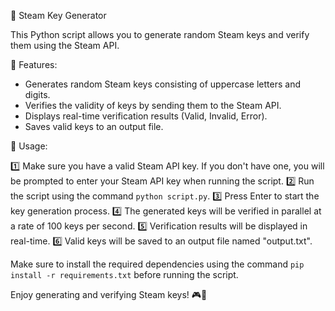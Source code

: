 🔑 Steam Key Generator

This Python script allows you to generate random Steam keys and verify them using the Steam API.

🚀 Features:

- Generates random Steam keys consisting of uppercase letters and digits.
- Verifies the validity of keys by sending them to the Steam API.
- Displays real-time verification results (Valid, Invalid, Error).
- Saves valid keys to an output file.

📝 Usage:

1️⃣ Make sure you have a valid Steam API key. If you don't have one, you will be prompted to enter your Steam API key when running the script.
2️⃣ Run the script using the command `python script.py`.
3️⃣ Press Enter to start the key generation process.
4️⃣ The generated keys will be verified in parallel at a rate of 100 keys per second.
5️⃣ Verification results will be displayed in real-time.
6️⃣ Valid keys will be saved to an output file named "output.txt".

Make sure to install the required dependencies using the command `pip install -r requirements.txt` before running the script.

Enjoy generating and verifying Steam keys! 🎮🔑
